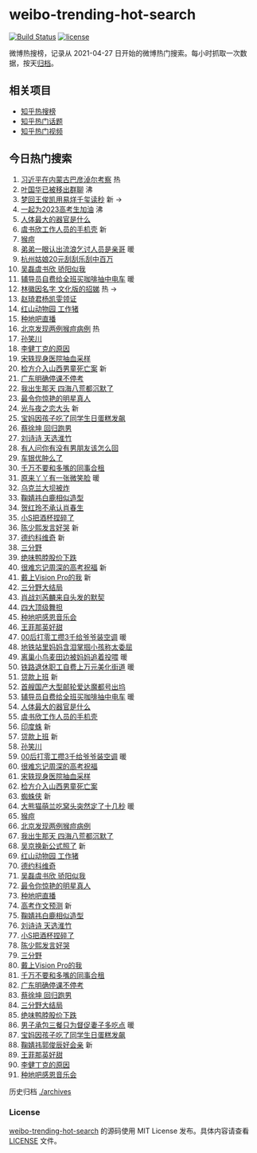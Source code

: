 # weibo-trending-hot-search

[![Build Status](https://github.com/justjavac/weibo-trending-hot-search/workflows/ci/badge.svg?branch=master)](https://github.com/justjavac/weibo-trending-hot-search/actions)
[![license](https://img.shields.io/github/license/justjavac/weibo-trending-hot-search)](https://github.com/justjavac/weibo-trending-hot-search/blob/master/LICENSE)

微博热搜榜，记录从 2021-04-27
日开始的微博热门搜索。每小时抓取一次数据，按天[归档](./archives)。

## 相关项目

- [知乎热搜榜](https://github.com/justjavac/zhihu-trending-top-search)
- [知乎热门话题](https://github.com/justjavac/zhihu-trending-hot-questions)
- [知乎热门视频](https://github.com/justjavac/zhihu-trending-hot-video)

## 今日热门搜索

<!-- BEGIN -->
<!-- 最后更新时间 Wed Jun 07 2023 01:11:34 GMT+0800 (China Standard Time) -->

1. [习近平在内蒙古巴彦淖尔考察](https://s.weibo.com//weibo?q=%23%E4%B9%A0%E8%BF%91%E5%B9%B3%E5%9C%A8%E5%86%85%E8%92%99%E5%8F%A4%E5%B7%B4%E5%BD%A6%E6%B7%96%E5%B0%94%E8%80%83%E5%AF%9F%23&Refer=new_time)
   热
1. [叶国华已被移出群聊](https://s.weibo.com//weibo?q=%23%E5%8F%B6%E5%9B%BD%E5%8D%8E%E5%B7%B2%E8%A2%AB%E7%A7%BB%E5%87%BA%E7%BE%A4%E8%81%8A%23&t=31&band_rank=1&Refer=top)
   沸
1. [梦回王俊凯用易烊千玺读秒](https://s.weibo.com//weibo?q=%23%E6%A2%A6%E5%9B%9E%E7%8E%8B%E4%BF%8A%E5%87%AF%E7%94%A8%E6%98%93%E7%83%8A%E5%8D%83%E7%8E%BA%E8%AF%BB%E7%A7%92%23&t=31&band_rank=2&Refer=top)
   新 ->
1. [一起为2023高考生加油](https://s.weibo.com//weibo?q=%23%E4%B8%80%E8%B5%B7%E4%B8%BA2023%E9%AB%98%E8%80%83%E7%94%9F%E5%8A%A0%E6%B2%B9%23&t=31&band_rank=3&Refer=top)
   沸
1. [人体最大的器官是什么](https://s.weibo.com//weibo?q=%23%E4%BA%BA%E4%BD%93%E6%9C%80%E5%A4%A7%E7%9A%84%E5%99%A8%E5%AE%98%E6%98%AF%E4%BB%80%E4%B9%88%23&t=31&band_rank=4&Refer=top)
1. [虞书欣工作人员的手机壳](https://s.weibo.com//weibo?q=%23%E8%99%9E%E4%B9%A6%E6%AC%A3%E5%B7%A5%E4%BD%9C%E4%BA%BA%E5%91%98%E7%9A%84%E6%89%8B%E6%9C%BA%E5%A3%B3%23&t=31&band_rank=5&Refer=top)
   新
1. [猴痘](https://s.weibo.com//weibo?q=%E7%8C%B4%E7%97%98&t=31&band_rank=6&Refer=top)
1. [弟弟一眼认出流浪乞讨人员是亲哥](https://s.weibo.com//weibo?q=%23%E5%BC%9F%E5%BC%9F%E4%B8%80%E7%9C%BC%E8%AE%A4%E5%87%BA%E6%B5%81%E6%B5%AA%E4%B9%9E%E8%AE%A8%E4%BA%BA%E5%91%98%E6%98%AF%E4%BA%B2%E5%93%A5%23&t=31&band_rank=7&Refer=top)
   暖
1. [杭州姑娘20元刮刮乐刮中百万](https://s.weibo.com//weibo?q=%23%E6%9D%AD%E5%B7%9E%E5%A7%91%E5%A8%9820%E5%85%83%E5%88%AE%E5%88%AE%E4%B9%90%E5%88%AE%E4%B8%AD%E7%99%BE%E4%B8%87%23&t=31&band_rank=8&Refer=top)
1. [吴磊虞书欣 骄阳似我](https://s.weibo.com//weibo?q=%E5%90%B4%E7%A3%8A%E8%99%9E%E4%B9%A6%E6%AC%A3%20%E9%AA%84%E9%98%B3%E4%BC%BC%E6%88%91&t=31&band_rank=9&Refer=top)
1. [辅导员自费给全班买咖啡抽中电车](https://s.weibo.com//weibo?q=%23%E8%BE%85%E5%AF%BC%E5%91%98%E8%87%AA%E8%B4%B9%E7%BB%99%E5%85%A8%E7%8F%AD%E4%B9%B0%E5%92%96%E5%95%A1%E6%8A%BD%E4%B8%AD%E7%94%B5%E8%BD%A6%23&t=31&band_rank=10&Refer=top)
   暖
1. [林徽因名字 文化版的招娣](https://s.weibo.com//weibo?q=%E6%9E%97%E5%BE%BD%E5%9B%A0%E5%90%8D%E5%AD%97%20%E6%96%87%E5%8C%96%E7%89%88%E7%9A%84%E6%8B%9B%E5%A8%A3&t=31&band_rank=11&Refer=top)
   热 ->
1. [赵琦君杨凯雯领证](https://s.weibo.com//weibo?q=%23%E8%B5%B5%E7%90%A6%E5%90%9B%E6%9D%A8%E5%87%AF%E9%9B%AF%E9%A2%86%E8%AF%81%23&t=31&band_rank=12&Refer=top)
1. [红山动物园 工作猪](https://s.weibo.com//weibo?q=%E7%BA%A2%E5%B1%B1%E5%8A%A8%E7%89%A9%E5%9B%AD%20%E5%B7%A5%E4%BD%9C%E7%8C%AA&t=31&band_rank=13&Refer=top)
1. [种地吧直播](https://s.weibo.com//weibo?q=%E7%A7%8D%E5%9C%B0%E5%90%A7%E7%9B%B4%E6%92%AD&t=31&band_rank=14&Refer=top)
1. [北京发现两例猴痘病例](https://s.weibo.com//weibo?q=%23%E5%8C%97%E4%BA%AC%E5%8F%91%E7%8E%B0%E4%B8%A4%E4%BE%8B%E7%8C%B4%E7%97%98%E7%97%85%E4%BE%8B%23&t=31&band_rank=15&Refer=top)
   热
1. [孙笑川](https://s.weibo.com//weibo?q=%E5%AD%99%E7%AC%91%E5%B7%9D&t=31&band_rank=16&Refer=top)
1. [李健丁克的原因](https://s.weibo.com//weibo?q=%E6%9D%8E%E5%81%A5%E4%B8%81%E5%85%8B%E7%9A%84%E5%8E%9F%E5%9B%A0&t=31&band_rank=17&Refer=top)
1. [宋轶现身医院抽血采样](https://s.weibo.com//weibo?q=%23%E5%AE%8B%E8%BD%B6%E7%8E%B0%E8%BA%AB%E5%8C%BB%E9%99%A2%E6%8A%BD%E8%A1%80%E9%87%87%E6%A0%B7%23&t=31&band_rank=18&Refer=top)
1. [检方介入山西男童死亡案](https://s.weibo.com//weibo?q=%23%E6%A3%80%E6%96%B9%E4%BB%8B%E5%85%A5%E5%B1%B1%E8%A5%BF%E7%94%B7%E7%AB%A5%E6%AD%BB%E4%BA%A1%E6%A1%88%23&t=31&band_rank=19&Refer=top)
   新
1. [广东明确停课不停考](https://s.weibo.com//weibo?q=%23%E5%B9%BF%E4%B8%9C%E6%98%8E%E7%A1%AE%E5%81%9C%E8%AF%BE%E4%B8%8D%E5%81%9C%E8%80%83%23&t=31&band_rank=20&Refer=top)
1. [我出生那天 四海八荒都沉默了](https://s.weibo.com//weibo?q=%E6%88%91%E5%87%BA%E7%94%9F%E9%82%A3%E5%A4%A9%20%E5%9B%9B%E6%B5%B7%E5%85%AB%E8%8D%92%E9%83%BD%E6%B2%89%E9%BB%98%E4%BA%86&t=31&band_rank=21&Refer=top)
1. [最令你惊艳的明星真人](https://s.weibo.com//weibo?q=%E6%9C%80%E4%BB%A4%E4%BD%A0%E6%83%8A%E8%89%B3%E7%9A%84%E6%98%8E%E6%98%9F%E7%9C%9F%E4%BA%BA&t=31&band_rank=22&Refer=top)
1. [光与夜之恋大头](https://s.weibo.com//weibo?q=%E5%85%89%E4%B8%8E%E5%A4%9C%E4%B9%8B%E6%81%8B%E5%A4%A7%E5%A4%B4&t=31&band_rank=23&Refer=top)
   新
1. [宝妈因孩子吃了同学生日蛋糕发飙](https://s.weibo.com//weibo?q=%23%E5%AE%9D%E5%A6%88%E5%9B%A0%E5%AD%A9%E5%AD%90%E5%90%83%E4%BA%86%E5%90%8C%E5%AD%A6%E7%94%9F%E6%97%A5%E8%9B%8B%E7%B3%95%E5%8F%91%E9%A3%99%23&t=31&band_rank=24&Refer=top)
1. [蔡徐坤 回归跑男](https://s.weibo.com//weibo?q=%E8%94%A1%E5%BE%90%E5%9D%A4%20%E5%9B%9E%E5%BD%92%E8%B7%91%E7%94%B7&t=31&band_rank=25&Refer=top)
1. [刘诗诗 天选淮竹](https://s.weibo.com//weibo?q=%E5%88%98%E8%AF%97%E8%AF%97%20%E5%A4%A9%E9%80%89%E6%B7%AE%E7%AB%B9&t=31&band_rank=26&Refer=top)
1. [有人问你有没有男朋友该怎么回](https://s.weibo.com//weibo?q=%E6%9C%89%E4%BA%BA%E9%97%AE%E4%BD%A0%E6%9C%89%E6%B2%A1%E6%9C%89%E7%94%B7%E6%9C%8B%E5%8F%8B%E8%AF%A5%E6%80%8E%E4%B9%88%E5%9B%9E&t=31&band_rank=27&Refer=top)
1. [车银优肿么了](https://s.weibo.com//weibo?q=%23%E8%BD%A6%E9%93%B6%E4%BC%98%E8%82%BF%E4%B9%88%E4%BA%86%23&t=31&band_rank=28&Refer=top)
1. [千万不要和多嘴的同事合租](https://s.weibo.com//weibo?q=%23%E5%8D%83%E4%B8%87%E4%B8%8D%E8%A6%81%E5%92%8C%E5%A4%9A%E5%98%B4%E7%9A%84%E5%90%8C%E4%BA%8B%E5%90%88%E7%A7%9F%23&t=31&band_rank=29&Refer=top)
1. [原来丫丫有一张微笑脸](https://s.weibo.com//weibo?q=%23%E5%8E%9F%E6%9D%A5%E4%B8%AB%E4%B8%AB%E6%9C%89%E4%B8%80%E5%BC%A0%E5%BE%AE%E7%AC%91%E8%84%B8%23&t=31&band_rank=30&Refer=top)
   暖
1. [乌克兰大坝被炸](https://s.weibo.com//weibo?q=%23%E4%B9%8C%E5%85%8B%E5%85%B0%E5%A4%A7%E5%9D%9D%E8%A2%AB%E7%82%B8%23&t=31&band_rank=31&Refer=top)
1. [鞠婧祎白鹿相似造型](https://s.weibo.com//weibo?q=%23%E9%9E%A0%E5%A9%A7%E7%A5%8E%E7%99%BD%E9%B9%BF%E7%9B%B8%E4%BC%BC%E9%80%A0%E5%9E%8B%23&t=31&band_rank=32&Refer=top)
1. [贺红玲不承认肖春生](https://s.weibo.com//weibo?q=%23%E8%B4%BA%E7%BA%A2%E7%8E%B2%E4%B8%8D%E6%89%BF%E8%AE%A4%E8%82%96%E6%98%A5%E7%94%9F%23&t=31&band_rank=33&Refer=top)
1. [小S把酒杯捏碎了](https://s.weibo.com//weibo?q=%23%E5%B0%8FS%E6%8A%8A%E9%85%92%E6%9D%AF%E6%8D%8F%E7%A2%8E%E4%BA%86%23&t=31&band_rank=34&Refer=top)
1. [陈少熙发言好哭](https://s.weibo.com//weibo?q=%E9%99%88%E5%B0%91%E7%86%99%E5%8F%91%E8%A8%80%E5%A5%BD%E5%93%AD&t=31&band_rank=35&Refer=top)
   新
1. [德约科维奇](https://s.weibo.com//weibo?q=%E5%BE%B7%E7%BA%A6%E7%A7%91%E7%BB%B4%E5%A5%87&t=31&band_rank=36&Refer=top)
   新
1. [三分野](https://s.weibo.com//weibo?q=%E4%B8%89%E5%88%86%E9%87%8E&t=31&band_rank=37&Refer=top)
1. [绝味鸭脖股价下跌](https://s.weibo.com//weibo?q=%23%E7%BB%9D%E5%91%B3%E9%B8%AD%E8%84%96%E8%82%A1%E4%BB%B7%E4%B8%8B%E8%B7%8C%23&t=31&band_rank=38&Refer=top)
1. [很难忘记周深的高考祝福](https://s.weibo.com//weibo?q=%23%E5%BE%88%E9%9A%BE%E5%BF%98%E8%AE%B0%E5%91%A8%E6%B7%B1%E7%9A%84%E9%AB%98%E8%80%83%E7%A5%9D%E7%A6%8F%23&t=31&band_rank=39&Refer=top)
   新
1. [戴上Vision Pro的我](https://s.weibo.com//weibo?q=%E6%88%B4%E4%B8%8AVision%20Pro%E7%9A%84%E6%88%91&t=31&band_rank=40&Refer=top)
   新
1. [三分野大结局](https://s.weibo.com//weibo?q=%23%E4%B8%89%E5%88%86%E9%87%8E%E5%A4%A7%E7%BB%93%E5%B1%80%23&t=31&band_rank=41&Refer=top)
1. [肖战刘芮麟来自头发的默契](https://s.weibo.com//weibo?q=%23%E8%82%96%E6%88%98%E5%88%98%E8%8A%AE%E9%BA%9F%E6%9D%A5%E8%87%AA%E5%A4%B4%E5%8F%91%E7%9A%84%E9%BB%98%E5%A5%91%23&t=31&band_rank=42&Refer=top)
1. [四大顶级舞担](https://s.weibo.com//weibo?q=%23%E5%9B%9B%E5%A4%A7%E9%A1%B6%E7%BA%A7%E8%88%9E%E6%8B%85%23&t=31&band_rank=43&Refer=top)
1. [种地吧感恩音乐会](https://s.weibo.com//weibo?q=%23%E7%A7%8D%E5%9C%B0%E5%90%A7%E6%84%9F%E6%81%A9%E9%9F%B3%E4%B9%90%E4%BC%9A%23&t=31&band_rank=44&Refer=top)
1. [王菲那英好甜](https://s.weibo.com//weibo?q=%23%E7%8E%8B%E8%8F%B2%E9%82%A3%E8%8B%B1%E5%A5%BD%E7%94%9C%23&t=31&band_rank=45&Refer=top)
1. [00后打零工攒3千给爷爷装空调](https://s.weibo.com//weibo?q=%2300%E5%90%8E%E6%89%93%E9%9B%B6%E5%B7%A5%E6%94%923%E5%8D%83%E7%BB%99%E7%88%B7%E7%88%B7%E8%A3%85%E7%A9%BA%E8%B0%83%23&t=31&band_rank=46&Refer=top)
   暖
1. [地铁站里妈妈含泪掌掴小孩称太委屈](https://s.weibo.com//weibo?q=%23%E5%9C%B0%E9%93%81%E7%AB%99%E9%87%8C%E5%A6%88%E5%A6%88%E5%90%AB%E6%B3%AA%E6%8E%8C%E6%8E%B4%E5%B0%8F%E5%AD%A9%E7%A7%B0%E5%A4%AA%E5%A7%94%E5%B1%88%23&t=31&band_rank=47&Refer=top)
1. [离巢小鸟麦田边被妈妈追着投喂](https://s.weibo.com//weibo?q=%23%E7%A6%BB%E5%B7%A2%E5%B0%8F%E9%B8%9F%E9%BA%A6%E7%94%B0%E8%BE%B9%E8%A2%AB%E5%A6%88%E5%A6%88%E8%BF%BD%E7%9D%80%E6%8A%95%E5%96%82%23&t=31&band_rank=48&Refer=top)
   暖
1. [铁路退休职工自费上万元美化街道](https://s.weibo.com//weibo?q=%23%E9%93%81%E8%B7%AF%E9%80%80%E4%BC%91%E8%81%8C%E5%B7%A5%E8%87%AA%E8%B4%B9%E4%B8%8A%E4%B8%87%E5%85%83%E7%BE%8E%E5%8C%96%E8%A1%97%E9%81%93%23&t=31&band_rank=49&Refer=top)
   暖
1. [贷款上班](https://s.weibo.com//weibo?q=%E8%B4%B7%E6%AC%BE%E4%B8%8A%E7%8F%AD&t=31&band_rank=50&Refer=top)
   新
1. [首艘国产大型邮轮爱达魔都号出坞](https://s.weibo.com//weibo?q=%23%E9%A6%96%E8%89%98%E5%9B%BD%E4%BA%A7%E5%A4%A7%E5%9E%8B%E9%82%AE%E8%BD%AE%E7%88%B1%E8%BE%BE%E9%AD%94%E9%83%BD%E5%8F%B7%E5%87%BA%E5%9D%9E%23&t=31&band_rank=3&Refer=top)
1. [辅导员自费给全班买咖啡抽中电车](https://s.weibo.com//weibo?q=%23%E8%BE%85%E5%AF%BC%E5%91%98%E8%87%AA%E8%B4%B9%E7%BB%99%E5%85%A8%E7%8F%AD%E4%B9%B0%E5%92%96%E5%95%A1%E6%8A%BD%E4%B8%AD%E7%94%B5%E8%BD%A6%23&t=31&band_rank=4&Refer=top)
   暖
1. [人体最大的器官是什么](https://s.weibo.com//weibo?q=%23%E4%BA%BA%E4%BD%93%E6%9C%80%E5%A4%A7%E7%9A%84%E5%99%A8%E5%AE%98%E6%98%AF%E4%BB%80%E4%B9%88%23&t=31&band_rank=5&Refer=top)
1. [虞书欣工作人员的手机壳](https://s.weibo.com//weibo?q=%23%E8%99%9E%E4%B9%A6%E6%AC%A3%E5%B7%A5%E4%BD%9C%E4%BA%BA%E5%91%98%E7%9A%84%E6%89%8B%E6%9C%BA%E5%A3%B3%23&t=31&band_rank=6&Refer=top)
1. [印度蛛](https://s.weibo.com//weibo?q=%E5%8D%B0%E5%BA%A6%E8%9B%9B&t=31&band_rank=9&Refer=top)
   新
1. [贷款上班](https://s.weibo.com//weibo?q=%E8%B4%B7%E6%AC%BE%E4%B8%8A%E7%8F%AD&t=31&band_rank=10&Refer=top)
   新
1. [孙笑川](https://s.weibo.com//weibo?q=%E5%AD%99%E7%AC%91%E5%B7%9D&t=31&band_rank=13&Refer=top)
1. [00后打零工攒3千给爷爷装空调](https://s.weibo.com//weibo?q=%2300%E5%90%8E%E6%89%93%E9%9B%B6%E5%B7%A5%E6%94%923%E5%8D%83%E7%BB%99%E7%88%B7%E7%88%B7%E8%A3%85%E7%A9%BA%E8%B0%83%23&t=31&band_rank=14&Refer=top)
   暖
1. [很难忘记周深的高考祝福](https://s.weibo.com//weibo?q=%23%E5%BE%88%E9%9A%BE%E5%BF%98%E8%AE%B0%E5%91%A8%E6%B7%B1%E7%9A%84%E9%AB%98%E8%80%83%E7%A5%9D%E7%A6%8F%23&t=31&band_rank=15&Refer=top)
1. [宋轶现身医院抽血采样](https://s.weibo.com//weibo?q=%23%E5%AE%8B%E8%BD%B6%E7%8E%B0%E8%BA%AB%E5%8C%BB%E9%99%A2%E6%8A%BD%E8%A1%80%E9%87%87%E6%A0%B7%23&t=31&band_rank=16&Refer=top)
1. [检方介入山西男童死亡案](https://s.weibo.com//weibo?q=%23%E6%A3%80%E6%96%B9%E4%BB%8B%E5%85%A5%E5%B1%B1%E8%A5%BF%E7%94%B7%E7%AB%A5%E6%AD%BB%E4%BA%A1%E6%A1%88%23&t=31&band_rank=17&Refer=top)
1. [蜘蛛侠](https://s.weibo.com//weibo?q=%E8%9C%98%E8%9B%9B%E4%BE%A0&t=31&band_rank=18&Refer=top)
   新
1. [大熊猫萌兰吃窝头突然定了十几秒](https://s.weibo.com//weibo?q=%23%E5%A4%A7%E7%86%8A%E7%8C%AB%E8%90%8C%E5%85%B0%E5%90%83%E7%AA%9D%E5%A4%B4%E7%AA%81%E7%84%B6%E5%AE%9A%E4%BA%86%E5%8D%81%E5%87%A0%E7%A7%92%23&t=31&band_rank=19&Refer=top)
   暖
1. [猴痘](https://s.weibo.com//weibo?q=%E7%8C%B4%E7%97%98&t=31&band_rank=20&Refer=top)
1. [北京发现两例猴痘病例](https://s.weibo.com//weibo?q=%23%E5%8C%97%E4%BA%AC%E5%8F%91%E7%8E%B0%E4%B8%A4%E4%BE%8B%E7%8C%B4%E7%97%98%E7%97%85%E4%BE%8B%23&t=31&band_rank=21&Refer=top)
1. [我出生那天 四海八荒都沉默了](https://s.weibo.com//weibo?q=%E6%88%91%E5%87%BA%E7%94%9F%E9%82%A3%E5%A4%A9%20%E5%9B%9B%E6%B5%B7%E5%85%AB%E8%8D%92%E9%83%BD%E6%B2%89%E9%BB%98%E4%BA%86&t=31&band_rank=22&Refer=top)
1. [吴京换新公式照了](https://s.weibo.com//weibo?q=%E5%90%B4%E4%BA%AC%E6%8D%A2%E6%96%B0%E5%85%AC%E5%BC%8F%E7%85%A7%E4%BA%86&t=31&band_rank=24&Refer=top)
   新
1. [红山动物园 工作猪](https://s.weibo.com//weibo?q=%E7%BA%A2%E5%B1%B1%E5%8A%A8%E7%89%A9%E5%9B%AD%20%E5%B7%A5%E4%BD%9C%E7%8C%AA&t=31&band_rank=25&Refer=top)
1. [德约科维奇](https://s.weibo.com//weibo?q=%E5%BE%B7%E7%BA%A6%E7%A7%91%E7%BB%B4%E5%A5%87&t=31&band_rank=26&Refer=top)
1. [吴磊虞书欣 骄阳似我](https://s.weibo.com//weibo?q=%E5%90%B4%E7%A3%8A%E8%99%9E%E4%B9%A6%E6%AC%A3%20%E9%AA%84%E9%98%B3%E4%BC%BC%E6%88%91&t=31&band_rank=28&Refer=top)
1. [最令你惊艳的明星真人](https://s.weibo.com//weibo?q=%E6%9C%80%E4%BB%A4%E4%BD%A0%E6%83%8A%E8%89%B3%E7%9A%84%E6%98%8E%E6%98%9F%E7%9C%9F%E4%BA%BA&t=31&band_rank=29&Refer=top)
1. [种地吧直播](https://s.weibo.com//weibo?q=%E7%A7%8D%E5%9C%B0%E5%90%A7%E7%9B%B4%E6%92%AD&t=31&band_rank=32&Refer=top)
1. [高考作文预测](https://s.weibo.com//weibo?q=%E9%AB%98%E8%80%83%E4%BD%9C%E6%96%87%E9%A2%84%E6%B5%8B&t=31&band_rank=33&Refer=top)
   新
1. [鞠婧祎白鹿相似造型](https://s.weibo.com//weibo?q=%23%E9%9E%A0%E5%A9%A7%E7%A5%8E%E7%99%BD%E9%B9%BF%E7%9B%B8%E4%BC%BC%E9%80%A0%E5%9E%8B%23&t=31&band_rank=34&Refer=top)
1. [刘诗诗 天选淮竹](https://s.weibo.com//weibo?q=%E5%88%98%E8%AF%97%E8%AF%97%20%E5%A4%A9%E9%80%89%E6%B7%AE%E7%AB%B9&t=31&band_rank=35&Refer=top)
1. [小S把酒杯捏碎了](https://s.weibo.com//weibo?q=%23%E5%B0%8FS%E6%8A%8A%E9%85%92%E6%9D%AF%E6%8D%8F%E7%A2%8E%E4%BA%86%23&t=31&band_rank=36&Refer=top)
1. [陈少熙发言好哭](https://s.weibo.com//weibo?q=%E9%99%88%E5%B0%91%E7%86%99%E5%8F%91%E8%A8%80%E5%A5%BD%E5%93%AD&t=31&band_rank=37&Refer=top)
1. [三分野](https://s.weibo.com//weibo?q=%E4%B8%89%E5%88%86%E9%87%8E&t=31&band_rank=38&Refer=top)
1. [戴上Vision Pro的我](https://s.weibo.com//weibo?q=%E6%88%B4%E4%B8%8AVision%20Pro%E7%9A%84%E6%88%91&t=31&band_rank=39&Refer=top)
1. [千万不要和多嘴的同事合租](https://s.weibo.com//weibo?q=%23%E5%8D%83%E4%B8%87%E4%B8%8D%E8%A6%81%E5%92%8C%E5%A4%9A%E5%98%B4%E7%9A%84%E5%90%8C%E4%BA%8B%E5%90%88%E7%A7%9F%23&t=31&band_rank=40&Refer=top)
1. [广东明确停课不停考](https://s.weibo.com//weibo?q=%23%E5%B9%BF%E4%B8%9C%E6%98%8E%E7%A1%AE%E5%81%9C%E8%AF%BE%E4%B8%8D%E5%81%9C%E8%80%83%23&t=31&band_rank=41&Refer=top)
1. [蔡徐坤 回归跑男](https://s.weibo.com//weibo?q=%E8%94%A1%E5%BE%90%E5%9D%A4%20%E5%9B%9E%E5%BD%92%E8%B7%91%E7%94%B7&t=31&band_rank=42&Refer=top)
1. [三分野大结局](https://s.weibo.com//weibo?q=%23%E4%B8%89%E5%88%86%E9%87%8E%E5%A4%A7%E7%BB%93%E5%B1%80%23&t=31&band_rank=43&Refer=top)
1. [绝味鸭脖股价下跌](https://s.weibo.com//weibo?q=%23%E7%BB%9D%E5%91%B3%E9%B8%AD%E8%84%96%E8%82%A1%E4%BB%B7%E4%B8%8B%E8%B7%8C%23&t=31&band_rank=44&Refer=top)
1. [男子承包三餐只为督促妻子多吃点](https://s.weibo.com//weibo?q=%23%E7%94%B7%E5%AD%90%E6%89%BF%E5%8C%85%E4%B8%89%E9%A4%90%E5%8F%AA%E4%B8%BA%E7%9D%A3%E4%BF%83%E5%A6%BB%E5%AD%90%E5%A4%9A%E5%90%83%E7%82%B9%23&t=31&band_rank=45&Refer=top)
   暖
1. [宝妈因孩子吃了同学生日蛋糕发飙](https://s.weibo.com//weibo?q=%23%E5%AE%9D%E5%A6%88%E5%9B%A0%E5%AD%A9%E5%AD%90%E5%90%83%E4%BA%86%E5%90%8C%E5%AD%A6%E7%94%9F%E6%97%A5%E8%9B%8B%E7%B3%95%E5%8F%91%E9%A3%99%23&t=31&band_rank=46&Refer=top)
1. [鞠婧祎郭俊辰好会亲](https://s.weibo.com//weibo?q=%23%E9%9E%A0%E5%A9%A7%E7%A5%8E%E9%83%AD%E4%BF%8A%E8%BE%B0%E5%A5%BD%E4%BC%9A%E4%BA%B2%23&t=31&band_rank=47&Refer=top)
   新
1. [王菲那英好甜](https://s.weibo.com//weibo?q=%23%E7%8E%8B%E8%8F%B2%E9%82%A3%E8%8B%B1%E5%A5%BD%E7%94%9C%23&t=31&band_rank=48&Refer=top)
1. [李健丁克的原因](https://s.weibo.com//weibo?q=%E6%9D%8E%E5%81%A5%E4%B8%81%E5%85%8B%E7%9A%84%E5%8E%9F%E5%9B%A0&t=31&band_rank=49&Refer=top)
1. [种地吧感恩音乐会](https://s.weibo.com//weibo?q=%23%E7%A7%8D%E5%9C%B0%E5%90%A7%E6%84%9F%E6%81%A9%E9%9F%B3%E4%B9%90%E4%BC%9A%23&t=31&band_rank=50&Refer=top)

<!-- END -->

历史归档 [./archives](./archives)

### License

[weibo-trending-hot-search](https://github.com/justjavac/weibo-trending-hot-search)
的源码使用 MIT License 发布。具体内容请查看 [LICENSE](./LICENSE) 文件。
